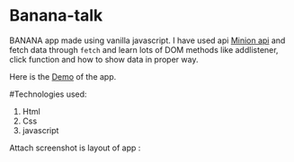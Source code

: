 # Banana-talk
 
BANANA app made using vanilla javascript.
I have used api [Minion api](https://funtranslations.com/) and fetch data through ```fetch``` and learn lots of DOM methods like addlistener, click function and how to show data in proper way.

Here is the [Demo](https://bananatalk-js-app.netlify.app/) of the app.

 #Technologies used:
  1. Html
  2. Css
  3. javascript
 

Attach screenshot is layout of app :

